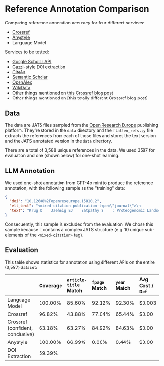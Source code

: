# Reference Annotation Comparison

Comparing reference annotation accuracy for four different services:

- [Crossref](https://www.crossref.org/documentation/retrieve-metadata/rest-api/)
- [Anystyle](https://anystyle.io/)
- Language Model

Services to be tested:

- [Google Scholar API](https://github.com/scholarly-python-package/scholarly)
- Gazzi-style DOI extraction
- [CiteAs](https://citeas.org/)
- [Semantic Scholar](https://www.semanticscholar.org/)
- [OpenAlex](https://openalex.org/)
- [WikiData](https://www.wikidata.org/wiki/Wikidata:Main_Page)
- Other things mentioned on [this Crossref blog post](https://www.crossref.org/labs/resolving-citations-we-dont-need-no-stinkin-parser/)
- Other things mentioned on [this totally different Crossref blog post]

## Data

The data are JATS files sampled from the [Open Research Europe](https://open-research-europe.ec.europa.eu/) publishing platform. They're stored in the `data` directory and the `flatten_refs.py` file extracts the references from each of those files and stores the text version and the JATS annotated version in the `data` directory.

There are a total of 3,588 unique references in the data. We used 3587 for evaluation and one (shown below) for one-shot learning.

## LLM Annotation

We used one-shot annotation from GPT-4o mini to produce the reference annotation, with the following sample as the "training" data:

```json
{
  "doi": "10.12688%2Fopenreseurope.15810.2",
  "elt_text": "<mixed-citation publication-type=\"journal\">\n                    <person-group person-group-type=\"author\">\n\n                        <name name-style=\"western\">\n                            <surname>Krug</surname>\n                            <given-names>K</given-names>\n                        </name>\n\n                        <name name-style=\"western\">\n                            <surname>Jaehnig</surname>\n                            <given-names>EJ</given-names>\n                        </name>\n\n                        <name name-style=\"western\">\n                            <surname>Satpathy</surname>\n                            <given-names>S</given-names>\n                        </name>\n\n                        <etal />\n               </person-group>:\n                    <article-title>Proteogenomic Landscape of Breast Cancer Tumorigenesis and Targeted Therapy.</article-title>\n                    <source>\n\n                        <italic toggle=\"yes\">Cell.</italic>\n               </source>\n               <year>2020</year>;<volume>183</volume>(<issue>5</issue>):<fpage>1436</fpage>&#8211;<lpage>1456</lpage>.\n                    <elocation-id>e31</elocation-id>.\n                    <pub-id pub-id-type=\"pmid\">33212010</pub-id>\n                    <pub-id pub-id-type=\"doi\">10.1016/j.cell.2020.10.036</pub-id>\n                    <pub-id pub-id-type=\"pmcid\">8077737</pub-id>\n                </mixed-citation>",
  "text": "Krug K    Jaehnig EJ    Satpathy S    : Proteogenomic Landscape of Breast Cancer Tumorigenesis and Targeted Therapy.   Cell.  2020;183(5):1436\u20131456. e31. 33212010 10.1016/j.cell.2020.10.036 8077737"
}
```

Consequently, this sample is excluded from the evaluation. We chose this sample because it contains a complex JATS structure (e.g. 10 unique sub-elements of the `<mixed-citation>` tag).

## Evaluation

This table shows statistics for annotation using different APIs on the entire (3,587) dataset:

|                                  | Coverage | `article-title` Match | `fpage` Match | `year` Match | Avg Cost / Ref | Duration |
| :------------------------------- | :------- | :-------------------- | :------------ | :----------- | :------------- | :------- |
| Language Model                   | 100.00%  | 85.60%                | 92.12%        | 92.30%       | $0.003         | 4h       |
| Crossref                         | 96.82%   | 43.88%                | 77.04%        | 65.44%       | $0.00          | 1h       |
| Crossref (confident, conclusive) | 63.18%   | 63.27%                | 84.92%        | 84.63%       | $0.00          | 1h       |
| Anystyle                         | 100.00%  | 66.99%                | 0.00%         | 0.44%        | $0.00          | 4m       |
| DOI Extraction                   | 59.39%   |                       |               |              |                |          |
